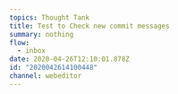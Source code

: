 ```yaml
---
topics: Thought Tank
title: Test to Check new commit messages
summary: nothing
flow:
  - inbox
date: 2020-04-26T12:10:01.878Z
id: "2020042614100448"
channel: webeditor
---
```

